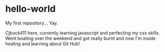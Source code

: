 # hello-world
My first repository... Yay.

Cjbock411 here, currently learning javascript and perfecting my css skills.
Went boating over the weekend and got really burnt and now I'm inside healing and learning about Git Hub!
